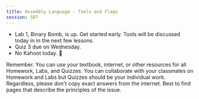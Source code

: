 ```yaml
---
title: Assembly Language - Tools and Flags
session: S07
---
```


* Lab 1, Binary Bomb, is up. Get started early. Tools will be discussed today in in the next few lessons.
* Quiz 3 due on Wednesday.
* No Kahoot today. 🙁

Remember. You can use your textbook, internet, or other resources for all Homework, Labs, and Quizzes. You can collaborate with your classmates on Homework and Labs but Quizzes should be your individual work. Regardless, please don't copy exact answers from the internet. Best to find pages that describe the principles of the issue.
